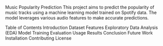 Music Popularity Prediction
This project aims to predict the popularity of music tracks using a machine learning model trained on Spotify data. The model leverages various audio features to make accurate predictions.

Table of Contents
Introduction
Dataset
Features
Exploratory Data Analysis (EDA)
Model Training
Evaluation
Usage
Results
Conclusion
Future Work
Installation
Contributing
License
